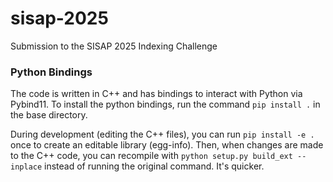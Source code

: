 # sisap-2025
Submission to the SISAP 2025 Indexing Challenge


### Python Bindings
The code is written in C++ and has bindings to interact with Python via Pybind11. To install the python bindings, run the command `pip install .` in the base directory. 

During development (editing the C++ files), you can run `pip install -e .` once to create an editable library (egg-info). Then, when changes are made to the C++ code, you can recompile with `python setup.py build_ext --inplace` instead of running the original command. It's quicker. 


